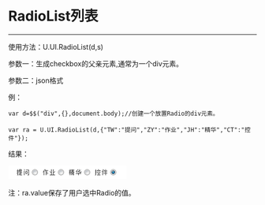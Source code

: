 # RadioList列表

---

使用方法：U.UI.RadioList\(d,s\)

参数一：生成checkbox的父亲元素,通常为一个div元素。

参数二：json格式

例：

```
var d=$$("div",{},document.body);//创建一个放置Radio的div元素。

var ra = U.UI.RadioList(d,{"TW":"提问","ZY":"作业","JH":"精华","CT":"控件"});
```

结果：

![](/Image/image101.png)

注：ra.value保存了用户选中Radio的值。

